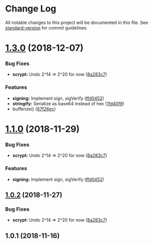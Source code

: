 # Change Log

All notable changes to this project will be documented in this file. See [standard-version](https://github.com/conventional-changelog/standard-version) for commit guidelines.

<a name="1.3.0"></a>
# [1.3.0](https://github.com/neonexchange/nex-auth-protocol/compare/v1.0.1...v1.3.0) (2018-12-07)


### Bug Fixes

* **scrypt:** Undo 2^14 => 2^20 for now ([8a283c7](https://github.com/neonexchange/nex-auth-protocol/commit/8a283c7))


### Features

* **signing:** Implement sign, sigVerify ([ffd0452](https://github.com/neonexchange/nex-auth-protocol/commit/ffd0452))
* **stringify:** Serialize as base64 instead of hex ([1fd40f9](https://github.com/neonexchange/nex-auth-protocol/commit/1fd40f9))
* bufferize() ([67f26ec](https://github.com/neonexchange/nex-auth-protocol/commit/67f26ec))



<a name="1.1.0"></a>
# [1.1.0](https://github.com/neonexchange/nex-auth-protocol/compare/v1.0.1...v1.1.0) (2018-11-29)


### Bug Fixes

* **scrypt:** Undo 2^14 => 2^20 for now ([8a283c7](https://github.com/neonexchange/nex-auth-protocol/commit/8a283c7))


### Features

* **signing:** Implement sign, sigVerify ([ffd0452](https://github.com/neonexchange/nex-auth-protocol/commit/ffd0452))



<a name="1.0.2"></a>
## [1.0.2](https://github.com/neonexchange/nex-auth-protocol/compare/v1.0.1...v1.0.2) (2018-11-27)


### Bug Fixes

* **scrypt:** Undo 2^14 => 2^20 for now ([8a283c7](https://github.com/neonexchange/nex-auth-protocol/commit/8a283c7))



<a name="1.0.1"></a>
## 1.0.1 (2018-11-16)
